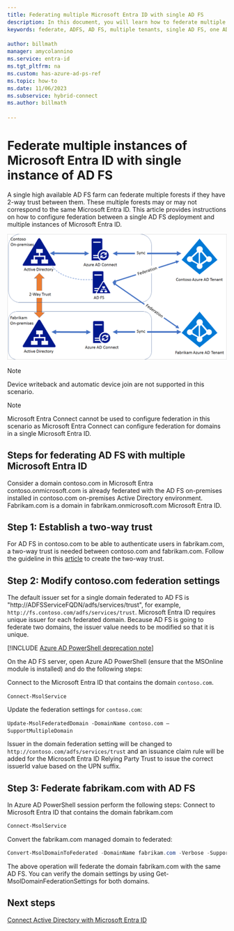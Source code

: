 ```yaml
---
title: Federating multiple Microsoft Entra ID with single AD FS
description: In this document, you will learn how to federate multiple Microsoft Entra ID with a single AD FS.
keywords: federate, ADFS, AD FS, multiple tenants, single AD FS, one ADFS, multi-tenant federation, multi-forest adfs, aad connect, federation, cross-tenant federation

author: billmath
manager: amycolannino
ms.service: entra-id
ms.tgt_pltfrm: na
ms.custom: has-azure-ad-ps-ref
ms.topic: how-to
ms.date: 11/06/2023
ms.subservice: hybrid-connect
ms.author: billmath

---
```


# Federate multiple instances of Microsoft Entra ID with single instance of AD FS

A single high available AD FS farm can federate multiple forests if they have 2-way trust between them. These multiple forests may or may not correspond to the same Microsoft Entra ID. This article provides instructions on how to configure federation between a single AD FS deployment and multiple instances of Microsoft Entra ID.

![Multi-tenant federation with single AD FS](./media/how-to-connect-fed-single-adfs-multitenant-federation/concept.png)
 
> [!NOTE]
> Device writeback and automatic device join are not supported in this scenario.

> [!NOTE]
> Microsoft Entra Connect cannot be used to configure federation in this scenario as Microsoft Entra Connect can configure federation for domains in a single Microsoft Entra ID.

<a name='steps-for-federating-ad-fs-with-multiple-azure-ad'></a>

## Steps for federating AD FS with multiple Microsoft Entra ID

Consider a domain contoso.com in Microsoft Entra contoso.onmicrosoft.com is already federated with the AD FS on-premises installed in contoso.com on-premises Active Directory environment. Fabrikam.com is a domain in fabrikam.onmicrosoft.com Microsoft Entra ID.

## Step 1: Establish a two-way trust
 
For AD FS in contoso.com to be able to authenticate users in fabrikam.com, a two-way trust is needed between contoso.com and fabrikam.com. Follow the guideline in this [article](/previous-versions/windows/it-pro/windows-server-2008-R2-and-2008/cc816590(v=ws.10)) to create the two-way trust.
 
## Step 2: Modify contoso.com federation settings 
 
The default issuer set for a single domain federated to AD FS is "http\://ADFSServiceFQDN/adfs/services/trust", for example, `http://fs.contoso.com/adfs/services/trust`. Microsoft Entra ID requires unique issuer for each federated domain. Because AD FS is going to federate two domains, the issuer value needs to be modified so that it is unique. 

[!INCLUDE [Azure AD PowerShell deprecation note](~/../docs/reusable-content/msgraph-powershell/includes/aad-powershell-deprecation-note.md)]

On the AD FS server, open Azure AD PowerShell (ensure that the MSOnline module is installed) and do the following steps:
 
Connect to the Microsoft Entra ID that contains the domain `contoso.com`.

  `Connect-MsolService`

Update the federation settings for `contoso.com`:

  `Update-MsolFederatedDomain -DomainName contoso.com –SupportMultipleDomain`
 
Issuer in the domain federation setting will be changed to `http://contoso.com/adfs/services/trust` and an issuance claim rule will be added for the Microsoft Entra ID Relying Party Trust to issue the correct issuerId value based on the UPN suffix.
 
## Step 3: Federate fabrikam.com with AD FS
 
In Azure AD PowerShell session perform the following steps:
Connect to Microsoft Entra ID that contains the domain fabrikam.com

```powershell
Connect-MsolService
```
Convert the fabrikam.com managed domain to federated:

```powershell
Convert-MsolDomainToFederated -DomainName fabrikam.com -Verbose -SupportMultipleDomain
```
 
The above operation will federate the domain fabrikam.com with the same AD FS. You can verify the domain settings by using Get-MsolDomainFederationSettings for both domains.

## Next steps
[Connect Active Directory with Microsoft Entra ID](../whatis-hybrid-identity.md)
